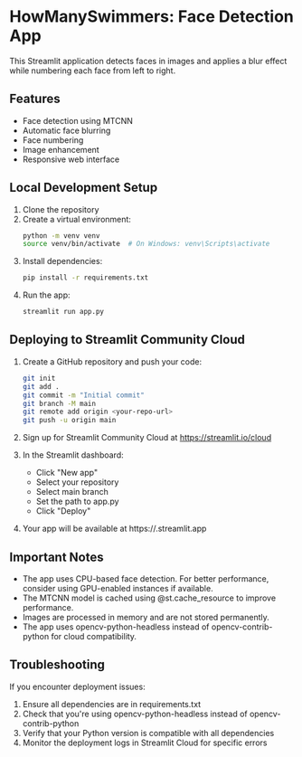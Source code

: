 # HowManySwimmers: Face Detection App

This Streamlit application detects faces in images and applies a blur effect while numbering each face from left to right.

## Features
- Face detection using MTCNN
- Automatic face blurring
- Face numbering
- Image enhancement
- Responsive web interface

## Local Development Setup

1. Clone the repository
2. Create a virtual environment:
   ```bash
   python -m venv venv
   source venv/bin/activate  # On Windows: venv\Scripts\activate
   ```
3. Install dependencies:
   ```bash
   pip install -r requirements.txt
   ```
4. Run the app:
   ```bash
   streamlit run app.py
   ```

## Deploying to Streamlit Community Cloud

1. Create a GitHub repository and push your code:
   ```bash
   git init
   git add .
   git commit -m "Initial commit"
   git branch -M main
   git remote add origin <your-repo-url>
   git push -u origin main
   ```

2. Sign up for Streamlit Community Cloud at https://streamlit.io/cloud

3. In the Streamlit dashboard:
   - Click "New app"
   - Select your repository
   - Select main branch
   - Set the path to app.py
   - Click "Deploy"

4. Your app will be available at https://<your-app-name>.streamlit.app

## Important Notes

- The app uses CPU-based face detection. For better performance, consider using GPU-enabled instances if available.
- The MTCNN model is cached using @st.cache_resource to improve performance.
- Images are processed in memory and are not stored permanently.
- The app uses opencv-python-headless instead of opencv-contrib-python for cloud compatibility.

## Troubleshooting

If you encounter deployment issues:
1. Ensure all dependencies are in requirements.txt
2. Check that you're using opencv-python-headless instead of opencv-contrib-python
3. Verify that your Python version is compatible with all dependencies
4. Monitor the deployment logs in Streamlit Cloud for specific errors